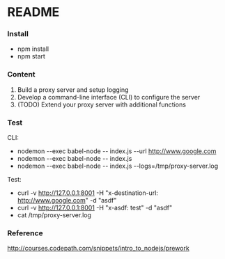 # README

### Install
- npm install 
- npm start

### Content
1. Build a proxy server and setup logging
2. Develop a command-line interface (CLI) to configure the server
3. (TODO) Extend your proxy server with additional functions 

### Test
CLI:
* nodemon --exec babel-node -- index.js --url http://www.google.com
* nodemon --exec babel-node -- index.js
* nodemon --exec babel-node -- index.js --logs=/tmp/proxy-server.log
 
Test:
* curl -v http://127.0.0.1:8001 -H "x-destination-url: http://www.google.com" -d "asdf"
* curl -v http://127.0.0.1:8001 -H "x-asdf: test" -d "asdf"
* cat /tmp/proxy-server.log

### Reference 
http://courses.codepath.com/snippets/intro_to_nodejs/prework
